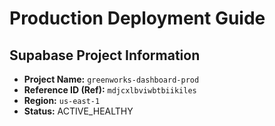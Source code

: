 # Production Deployment Guide

## Supabase Project Information

- **Project Name:** `greenworks-dashboard-prod`
- **Reference ID (Ref):** `mdjcxlbviwbtbiikiles`
- **Region:** `us-east-1`
- **Status:** ACTIVE_HEALTHY
